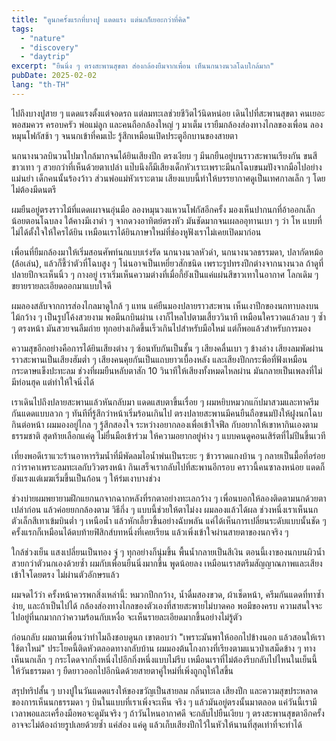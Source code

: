 ```yaml
---
title: "ดูนกครั้งแรกที่บางปู แดดแรง แต่นกก็เยอะกว่าที่คิด"
tags:
  - "nature"
  - "discovery"
  - "daytrip"
excerpt: "ยืนนิ่ง ๆ ตรงสะพานสุขตา ส่องกล้องยืมจากเพื่อน เห็นนกนางนวลโฉบใกล้มาก"
pubDate: 2025-02-02
lang: "th-TH"
---
```


ไปถึงบางปูสาย ๆ แดดแรงตั้งแต่จอดรถ แต่ลมทะเลช่วยชีวิตไว้นิดหน่อย เดินไปที่สะพานสุขตา คนเยอะพอสมควร ครอบครัว พ่อแม่ลูก และคนถือกล้องใหญ่ ๆ มาเต็ม เรายืมกล้องส่องทางไกลของเพื่อน ลองหมุนโฟกัสช้า ๆ จนนกเข้าที่คมเป๊ะ รู้สึกเหมือนเปิดประตูอีกบานของสายตา

นกนางนวลบินวนไปมาใกล้มากจนได้ยินเสียงปีก ตรงเงียบ ๆ มีนกยืนอยู่บนราวสะพานเรียงกัน ขนสีขาวเทา ๆ สวยกว่าที่เห็นด้วยตาเปล่า แป๊บนึงก็มีเสียงเด็กหัวเราะเพราะมีนกโฉบขนมปังจากมือไปอย่างแม่นยำ เด็กคนนั้นร้องว้าว ส่วนพ่อแม่หัวเราะตาม เสียงแบบนี้ทำให้บรรยากาศดูเป็นเทศกาลเล็ก ๆ โดยไม่ต้องมีดนตรี

ผมยืนอยู่ตรงราวไม้ที่แดดเผาจนอุ่นมือ ลองหมุนวงแหวนโฟกัสอีกครั้ง มองเห็นปากนกที่อ้าออกเล็กน้อยตอนโฉบลง ใต้คางมีเงาดำ ๆ จากดวงอาทิตย์ตรงหัว มันชัดมากจนเผลออุทานเบา ๆ ว่า โห แบบที่ไม่ได้ตั้งใจให้ใครได้ยิน เหมือนเราได้ยินภาษาใหม่ที่ช่องหูฟังเราไม่เคยเปิดมาก่อน

เพื่อนที่ยืมกล้องมาให้เริ่มสอนศัพท์นกแบบเร่งรัด นกนางนวลหัวดำ, นกนางนวลธรรมดา, ปลากัดหม้อ (ล้อเล่น), แล้วก็ชี้ว่าตัวที่โฉบสูง ๆ โน่นอาจเป็นเหยี่ยวสักชนิด เพราะรูปทรงปีกต่างจากนางนวล ถ้าดูที่ปลายปีกจะเห็นนิ้ว ๆ กางอยู่ เราเริ่มเห็นความต่างที่เมื่อกี้ยังเป็นแค่แผ่นสีขาวเทาในอากาศ โลกเดิม ๆ ขยายรายละเอียดออกมาแบบใจดี

ผมลองสลับจากการส่องไกลมาดูใกล้ ๆ แทน แค่ยืนมองปลายราวสะพาน เห็นเงาปีกของนกทาบลงบนไม้กว้าง ๆ เป็นรูปโค้งสวยงาม พอมีนกบินผ่าน เงาก็ไหลไปตามเสี้ยววินาที เหมือนใครวาดแล้วลบ ๆ ซ้ำ ๆ ตรงหน้า มันสวยจนลืมถ่าย ทุกอย่างเกิดขึ้นเร็วเกินไปสำหรับมือใหม่ แต่ก็พอแล้วสำหรับการมอง

ความสุขอีกอย่างคือการได้ยินเสียงต่าง ๆ ซ้อนทับกันเป็นชั้น ๆ เสียงคลื่นเบา ๆ ข้างล่าง เสียงลมพัดผ่านราวสะพานเป็นเสียงฮัมต่ำ ๆ เสียงคนคุยกันเป็นแถบยาวเบื้องหลัง และเสียงปีกกระพือที่ฟังเหมือนกระดาษแข็งปะทะลม ช่วงที่ผมยืนหลับตาสัก 10 วินาทีให้เสียงทั้งหมดไหลผ่าน มันกลายเป็นเพลงที่ไม่มีท่อนฮุค แต่ทำให้ใจนิ่งได้

เราเดินไปถึงปลายสะพานแล้วหันกลับมา แดดแสบตาขึ้นเรื่อย ๆ ผมหยิบหมวกแก๊ปมาสวมและทาครีมกันแดดแบบลวก ๆ ทันทีที่รู้สึกว่าหน้าเริ่มร้อนเกินไป ตรงปลายสะพานมีคนยืนถือขนมปังให้ฝูงนกโฉบกินต่อหน้า ผมมองอยู่ไกล ๆ รู้สึกสองใจ ระหว่างอยากลองเพื่อเข้าใจฟีล กับอยากให้เขาหากินเองตามธรรมชาติ สุดท้ายเลือกแค่ดู ไม่ยื่นมือเข้าร่วม ให้ความอยากอยู่ห่าง ๆ แบบคนดูคอนเสิร์ตที่ไม่ปีนขึ้นเวที

เที่ยงพอดีเราแวะร้านอาหารริมน้ำที่มีพัดลมไอน้ำพ่นเป็นระยะ ๆ ข้าวราดแกงบ้าน ๆ กลายเป็นมื้อที่อร่อยกว่าราคาเพราะลมทะเลกับวิวตรงหน้า กินเสร็จเรากลับไปที่สะพานอีกรอบ คราวนี้คนซาลงหน่อย แดดก็ยังแรงแต่เมฆเริ่มขึ้นเป็นก้อน ๆ ให้ร่มเงาบางช่วง

ช่วงบ่ายผมพยายามฝึกแยกนกจากฉากหลังที่รกตาอย่างทะเลกว้าง ๆ เพื่อนบอกให้ลองติดตามนกด้วยตาเปล่าก่อน แล้วค่อยยกกล้องตาม วิธีกึ่ง ๆ แบบนี้ช่วยให้ตาไม่งง ผมลองแล้วได้ผล ช่วงหนึ่งเราเห็นนกตัวเล็กสีเทาเข้มบินต่ำ ๆ เหนือน้ำ แล้วหักเลี้ยวขึ้นอย่างฉับพลัน แค่ได้เห็นการเปลี่ยนระดับแบบนั้นชัด ๆ ครั้งแรกก็เหมือนได้ตบท้ายฟิสิกส์บทหนึ่งที่เคยเรียน แล้วเพิ่งเข้าใจผ่านสายตาของนกจริง ๆ

ใกล้ช่วงเย็น แสงเปลี่ยนเป็นทอง จู่ ๆ ทุกอย่างก็นุ่มขึ้น พื้นน้ำกลายเป็นสีเงิน ตอนนี้เงาของนกบนผิวน้ำสวยกว่าตัวนกเองด้วยซ้ำ ผมกับเพื่อนยืนนิ่งมากขึ้น พูดน้อยลง เหมือนเราสตรีมสัญญาณภาพและเสียงเข้าใจโดยตรง ไม่ผ่านตัวอักษรแล้ว

ผมจดไว้ว่า ครั้งหน้าควรพกสิ่งเหล่านี้: หมวกปีกกว้าง, น้ำดื่มสองขวด, ผ้าเช็ดหน้า, ครีมกันแดดที่ทาซ้ำง่าย, และถ้าเป็นไปได้ กล้องส่องทางไกลของตัวเองที่สายสะพายไม่บาดคอ พอมีของครบ ความสนใจจะไปอยู่ที่นกมากกว่าความร้อนกับเหงื่อ จะเห็นรายละเอียดมากขึ้นอย่างไม่รู้ตัว

ก่อนกลับ ผมถามเพื่อนว่าทำไมถึงชอบดูนก เขาตอบว่า "เพราะมันพาให้ออกไปข้างนอก แล้วสอนให้เราใช้ตาใหม่" ประโยคนี้ติดหัวตลอดทางกลับบ้าน ผมมองต้นโกงกางที่เรียงตามแนวป่าเสม็ดข้าง ๆ ทาง เห็นนกเล็ก ๆ กระโดดจากกิ่งหนึ่งไปอีกกิ่งหนึ่งแบบไม่รีบ เหมือนเราที่ไม่ต้องรีบกลับไปไหนในเย็นนี้ ให้วันธรรมดา ๆ ยืดยาวออกไปอีกนิดด้วยสายตาคู่ใหม่ที่เพิ่งถูกถูให้ใสขึ้น

สรุปทริปสั้น ๆ บางปูในวันแดดแรงให้ของขวัญเป็นสายลม กลิ่นทะเล เสียงปีก และความสุขประหลาดของการเห็นนกธรรมดา ๆ บินในแบบที่เราเพิ่งจะเห็น จริง ๆ แล้วมันอยู่ตรงนั้นมาตลอด แค่วันนี้เรามีเวลาพอและเครื่องมือพอจะดูมันจริง ๆ ถ้าวันไหนอากาศดี จะกลับไปยืนเงียบ ๆ ตรงสะพานสุขตาอีกครั้ง อาจจะไม่ต้องถ่ายรูปเลยด้วยซ้ำ แค่ส่อง แค่ดู แล้วเก็บเสียงปีกไว้ในหัวให้นานที่สุดเท่าที่จะทำได้
